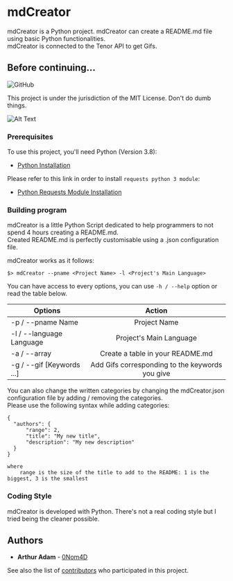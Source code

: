 # mdCreator

mdCreator is a Python project. mdCreator can create a README.md file using basic Python functionalities.<br>
mdCreator is connected to the Tenor API to get Gifs.

## Before continuing...

![GitHub](https://img.shields.io/github/license/0Nom4D/mdCreator?style=flat-square)

This project is under the jurisdiction of the MIT License. Don't do dumb things.<br/>

![Alt Text](https://media.tenor.com/images/4dc761d53f5bad9863d64de1e6cd8db4/tenor.gif)<br/>

### Prerequisites

To use this project, you'll need Python (Version 3.8):

* [Python Installation](https://www.python.org/downloads/)

Please refer to this link in order to install ```requests python 3 module```:
* [Python Requests Module Installation](https://stackoverflow.com/questions/17309288/importerror-no-module-named-requests)

### Building program

mdCreator is a little Python Script dedicated to help programmers to not spend 4 hours creating a README.md.<br>
Created README.md is perfectly customisable using a .json configuration file.

mdCreator works as it follows:
```
$> mdCreator --pname <Project Name> -l <Project's Main Language>
```

You can have access to every options, you can use ```-h / --help``` option or read the table below.

| Options                   | Action                                            |
| ------------------------- |:-------------------------------------------------:|
| -p / --pname Name         | Project Name                                      |
| -l / --language Language  | Project's Main Language                           |
| -a / --array              | Create a table in your README.md                  |
| -g / --gif [Keywords ...] | Add Gifs corresponding to the keywords you give   |

You can also change the written categories by changing the mdCreator.json configuration file by adding / removing the categories.<br>
Please use the following syntax while adding categories:
```
{
  "authors": {
      "range": 2,
      "title": "My new title",
      "description": "My new description"
  }
}

where
    range is the size of the title to add to the README: 1 is the biggest, 3 is the smallest
```

### Coding Style

mdCreator is developed with Python. There's not a real coding style but I tried being the cleaner possible.

## Authors

* **Arthur Adam** - [0Nom4D](https://github.com/0Nom4D)

See also the list of [contributors](https://github.com/0Nom4D/mdCreator/graphs/contributors) who participated in this project.
